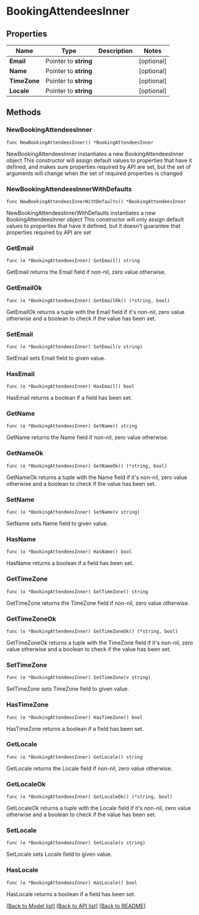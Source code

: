 # BookingAttendeesInner

## Properties

Name | Type | Description | Notes
------------ | ------------- | ------------- | -------------
**Email** | Pointer to **string** |  | [optional] 
**Name** | Pointer to **string** |  | [optional] 
**TimeZone** | Pointer to **string** |  | [optional] 
**Locale** | Pointer to **string** |  | [optional] 

## Methods

### NewBookingAttendeesInner

`func NewBookingAttendeesInner() *BookingAttendeesInner`

NewBookingAttendeesInner instantiates a new BookingAttendeesInner object
This constructor will assign default values to properties that have it defined,
and makes sure properties required by API are set, but the set of arguments
will change when the set of required properties is changed

### NewBookingAttendeesInnerWithDefaults

`func NewBookingAttendeesInnerWithDefaults() *BookingAttendeesInner`

NewBookingAttendeesInnerWithDefaults instantiates a new BookingAttendeesInner object
This constructor will only assign default values to properties that have it defined,
but it doesn't guarantee that properties required by API are set

### GetEmail

`func (o *BookingAttendeesInner) GetEmail() string`

GetEmail returns the Email field if non-nil, zero value otherwise.

### GetEmailOk

`func (o *BookingAttendeesInner) GetEmailOk() (*string, bool)`

GetEmailOk returns a tuple with the Email field if it's non-nil, zero value otherwise
and a boolean to check if the value has been set.

### SetEmail

`func (o *BookingAttendeesInner) SetEmail(v string)`

SetEmail sets Email field to given value.

### HasEmail

`func (o *BookingAttendeesInner) HasEmail() bool`

HasEmail returns a boolean if a field has been set.

### GetName

`func (o *BookingAttendeesInner) GetName() string`

GetName returns the Name field if non-nil, zero value otherwise.

### GetNameOk

`func (o *BookingAttendeesInner) GetNameOk() (*string, bool)`

GetNameOk returns a tuple with the Name field if it's non-nil, zero value otherwise
and a boolean to check if the value has been set.

### SetName

`func (o *BookingAttendeesInner) SetName(v string)`

SetName sets Name field to given value.

### HasName

`func (o *BookingAttendeesInner) HasName() bool`

HasName returns a boolean if a field has been set.

### GetTimeZone

`func (o *BookingAttendeesInner) GetTimeZone() string`

GetTimeZone returns the TimeZone field if non-nil, zero value otherwise.

### GetTimeZoneOk

`func (o *BookingAttendeesInner) GetTimeZoneOk() (*string, bool)`

GetTimeZoneOk returns a tuple with the TimeZone field if it's non-nil, zero value otherwise
and a boolean to check if the value has been set.

### SetTimeZone

`func (o *BookingAttendeesInner) SetTimeZone(v string)`

SetTimeZone sets TimeZone field to given value.

### HasTimeZone

`func (o *BookingAttendeesInner) HasTimeZone() bool`

HasTimeZone returns a boolean if a field has been set.

### GetLocale

`func (o *BookingAttendeesInner) GetLocale() string`

GetLocale returns the Locale field if non-nil, zero value otherwise.

### GetLocaleOk

`func (o *BookingAttendeesInner) GetLocaleOk() (*string, bool)`

GetLocaleOk returns a tuple with the Locale field if it's non-nil, zero value otherwise
and a boolean to check if the value has been set.

### SetLocale

`func (o *BookingAttendeesInner) SetLocale(v string)`

SetLocale sets Locale field to given value.

### HasLocale

`func (o *BookingAttendeesInner) HasLocale() bool`

HasLocale returns a boolean if a field has been set.


[[Back to Model list]](../README.md#documentation-for-models) [[Back to API list]](../README.md#documentation-for-api-endpoints) [[Back to README]](../README.md)


